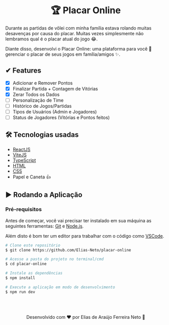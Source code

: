 <h1 align="center">🏆 Placar Online</h1>

Durante as partidas de vôlei com minha família estava rolando muitas desavenças por causa do placar. Muitas vezes simplesmente não lembramos qual é o placar atual do jogo 😂.

Diante disso, desenvolvi o Placar Online: uma plataforma para você 🫵 gerenciar o placar de seus jogos em família/amigos ✨. 

## ✔ Features

- [x] Adicionar e Remover Pontos 
- [x] Finalizar Partida + Contagem de Vitórias
- [x] Zerar Todos os Dados
- [ ] Personalização de Time
- [ ] Histórico de Jogos/Partidas
- [ ] Tipos de Usuários (Admin e Jogadores)
- [ ] Status de Jogadores (Vitórias e Pontos feitos)

## 🛠 Tecnologias usadas

- [ReactJS](https://pt-br.reactjs.org/)
- [ViteJS](https://vitejs.dev/)
- [TypeScript](https://www.typescriptlang.org/)
- [HTML](https://developer.mozilla.org/pt-BR/docs/Learn/HTML)
- [CSS](https://developer.mozilla.org/pt-BR/docs/Web/CSS)
- Papel e Caneta 👍

## ▶ Rodando a Aplicação

### Pré-requisitos

Antes de começar, você vai precisar ter instalado em sua máquina as seguintes ferramentas:
[Git](https://git-scm.com) e [Node.js](https://nodejs.org/en/).

Além disto é bom ter um editor para trabalhar com o código como [VSCode](https://code.visualstudio.com/).

```bash
# Clone este repositório
$ git clone https://github.com/Elias-Neto/placar-online

# Acesse a pasta do projeto no terminal/cmd
$ cd placar-online

# Instale as dependências
$ npm install

# Execute a aplicação em modo de desenvolvimento
$ npm run dev
```

<br />
<br />

<p align="center"> Desenvolvido com ❤ por Elias de Araújo Ferreira Neto 👋 <p>

